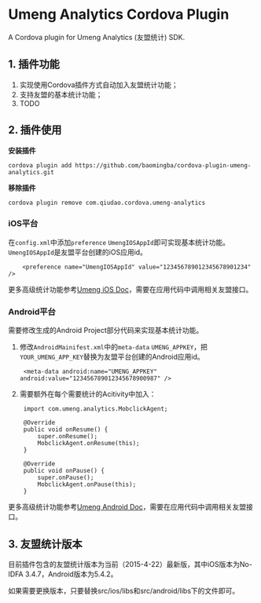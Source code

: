 # Umeng Analytics Cordova Plugin

A Cordova plugin for Umeng Analytics (友盟统计) SDK.

## 1. 插件功能

1. 实现使用Cordova插件方式自动加入友盟统计功能；
2. 支持友盟的基本统计功能；
3. TODO

## 2. 插件使用

**安装插件**

    cordova plugin add https://github.com/baomingba/cordova-plugin-umeng-analytics.git

**移除插件**

    cordova plugin remove com.qiudao.cordova.umeng-analytics

### iOS平台

在`config.xml`中添加`preference` `UmengIOSAppId`即可实现基本统计功能。`UmengIOSAppId`是友盟平台创建的iOS应用id。

        <preference name="UmengIOSAppId" value="123456789012345678901234" />
        
更多高级统计功能参考[Umeng iOS Doc](http://dev.umeng.com/analytics/ios-doc)，需要在应用代码中调用相关友盟接口。  
      
### Android平台

需要修改生成的Android Project部分代码来实现基本统计功能。

1. 修改`AndroidMainifest.xml`中的`meta-data` `UMENG_APPKEY`，把`YOUR_UMENG_APP_KEY`替换为友盟平台创建的Android应用id。

        <meta-data android:name="UMENG_APPKEY" android:value="123456789012345678900987" />

2. 需要额外在每个需要统计的Acitivity中加入：

        import com.umeng.analytics.MobclickAgent;

        @Override
        public void onResume() {
            super.onResume();
            MobclickAgent.onResume(this);
        }
        
        @Override
        public void onPause() {
            super.onPause();
            MobclickAgent.onPause(this);
        }

更多高级统计功能参考[Umeng Android Doc](http://dev.umeng.com/analytics/android-doc)，需要在应用代码中调用相关友盟接口。  

## 3. 友盟统计版本
目前插件包含的友盟统计版本为当前（2015-4-22）最新版，其中iOS版本为No-IDFA 3.4.7，Android版本为5.4.2。

如果需要更换版本，只要替换src/ios/libs和src/android/libs下的文件即可。

